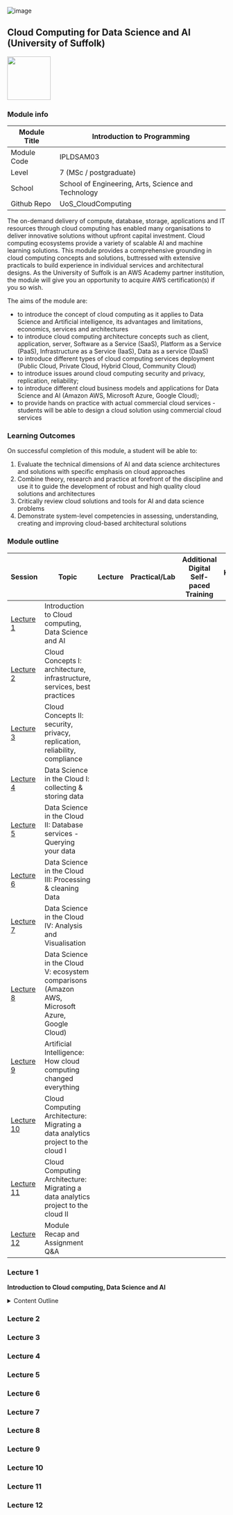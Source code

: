 ![image](https://github.com/kakiac/UoS_CloudComputing/assets/10551558/2f2841e7-043a-4d44-bcb6-e43eef1bc3b9)

## Cloud Computing for Data Science and AI (University of Suffolk)

<img src="https://icanbea.org.uk/media/shapes/original/x-large/5000/5100/university-of-suffolk-logo.png" height="100" />

### Module info 

| Module Title  | Introduction to Programming |
| ------------  | -------------               |
| Module Code   | IPLDSAM03                   |
| Level         | 7 (MSc / postgraduate)      |
| School        | School of Engineering, Arts, Science and Technology |
| Github Repo   | UoS_CloudComputing          |

The on-demand delivery of compute, database, storage, applications and IT resources through cloud computing has enabled many organisations to deliver innovative solutions without upfront capital investment. Cloud computing ecosystems provide a variety of scalable AI and machine learning solutions. This module provides a comprehensive grounding in cloud computing concepts and solutions, buttressed with extensive practicals to build experience in individual services and architectural designs. As the University of Suffolk is an AWS Academy partner institution, the module will give you an opportunity to acquire AWS certification(s) if you so wish. 

The aims of the module are: 

 * to introduce the concept of cloud computing as it applies to Data Science and Artificial intelligence, its advantages and limitations, economics, services and architectures
 * to introduce cloud computing architecture concepts such as client, application, server, Software as a Service (SaaS), Platform as a Service (PaaS), Infrastructure as a Service (IaaS), Data as a service (DaaS)
 * to introduce different types of cloud computing services deployment (Public Cloud, Private Cloud, Hybrid Cloud, Community Cloud)
 * to introduce issues around cloud computing security and privacy, replication, reliability; 
 * to introduce different cloud business models and applications for Data Science and AI (Amazon AWS, Microsoft Azure, Google Cloud);
 * to provide hands on practice with actual commercial cloud services - students will be able to design a cloud solution using commercial cloud services

### Learning Outcomes

On successful completion of this module, a student will be able to:

1. Evaluate the technical dimensions of AI and data science architectures and solutions with specific emphasis on cloud approaches
2. Combine theory, research and practice at forefront of the discipline and use it to guide the development of robust and high quality cloud solutions and architectures
3. Critically review cloud solutions and tools for AI and data science problems
4. Demonstrate system-level competencies in assessing, understanding, creating and improving cloud-based architectural solutions

### Module outline


| Session                     | Topic                       | Lecture           | Practical/Lab   |  Additional Digital Self-paced Training  | Knowledge check |
| ------------                | -------------               |------------------ | --------------  |  --------------                          |-----------------|
| [Lecture 1](#lecture-1)     | Introduction to Cloud computing, Data Science and AI  
| [Lecture 2](#lecture-2)     | Cloud Concepts I: architecture, infrastructure, services, best practices
| [Lecture 3](#lecture-3)     | Cloud Concepts II: security, privacy, replication, reliability, compliance
| [Lecture 4](#lecture-4)     | Data Science in the Cloud I: collecting & storing data
| [Lecture 5](#lecture-5)     | Data Science in the Cloud II: Database services - Querying your data
| [Lecture 6](#lecture-6)     | Data Science in the Cloud III: Processing & cleaning Data
| [Lecture 7](#lecture-7)     | Data Science in the Cloud IV: Analysis and Visualisation
| [Lecture 8](#lecture-8)     | Data Science in the Cloud V: ecosystem comparisons (Amazon AWS, Microsoft Azure, Google Cloud)
| [Lecture 9](#lecture-9)     | Artificial Intelligence: How cloud computing changed everything 
| [Lecture 10](#lecture-10)   | Cloud Computing Architecture: Migrating a data analytics project to the cloud I
| [Lecture 11](#lecture-11)   | Cloud Computing Architecture: Migrating a data analytics project to the cloud II
| [Lecture 12](#lecture-12)   | Module Recap and Assignment Q&A


### Lecture 1
**Introduction to Cloud computing, Data Science and AI**
<details>
  <summary>Content Outline</summary>

  1. A numbered
  2. list
     * With some
     * Sub bullets
</details>

### Lecture 2
### Lecture 3
### Lecture 4
### Lecture 5
### Lecture 6
### Lecture 7
### Lecture 8
### Lecture 9
### Lecture 10
### Lecture 11
### Lecture 12
